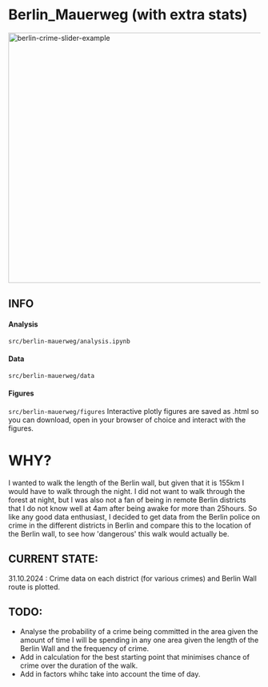 # Berlin_Mauerweg (with extra stats)
 <img width="600" height="500" alt="berlin-crime-slider-example" src="https://github.com/user-attachments/assets/7e12c312-d83a-4e12-8bd4-4d25dd5173e4">


## INFO
#### Analysis
`src/berlin-mauerweg/analysis.ipynb`
#### Data
`src/berlin-mauerweg/data`
#### Figures
`src/berlin-mauerweg/figures`
Interactive plotly figures are saved as .html so you can download, open in your browser of choice and interact with the figures.

# WHY?
I wanted to walk the length of the Berlin wall, but given that it is 155km I would have to walk through the night. 
I did not want to walk through the forest at night, but I was also not a fan of being in remote Berlin districts that I do not know well at 4am after being awake for more than 25hours.
So like any good data enthusiast, I decided to get data from the Berlin police on crime in the different districts in Berlin and compare this to the location of the Berlin wall, to see how 'dangerous' this walk would actually be. 

## CURRENT STATE:
31.10.2024 : Crime data on each district (for various crimes) and Berlin Wall route is plotted. 

## TODO:
- Analyse the probability of a crime being committed in the area given the amount of time I will be spending in any one area given the length of the Berlin Wall and the frequency of crime.
- Add in calculation for the best starting point that minimises chance of crime over the duration of the walk. 
- Add in factors whihc take into account the time of day. 



